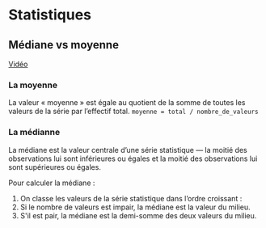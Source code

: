 # Statistiques

## Médiane vs moyenne

[Vidéo](https://www.youtube.com/watch?v=uIx2xvdwIIo)

### La moyenne

La valeur « moyenne » est égale au quotient de la somme de toutes les valeurs de la série par l’effectif total.
`moyenne = total / nombre_de_valeurs`

### La médianne

La médiane est la valeur centrale d’une série statistique — la moitié des observations lui sont inférieures ou égales et la moitié des observations lui sont supérieures ou égales.

Pour calculer la médiane :

1. On classe les valeurs de la série statistique dans l’ordre croissant :
1. Si le nombre de valeurs est impair, la médiane est la valeur du milieu.
1. S'il est pair, la médiane est la demi-somme des deux valeurs du milieu.